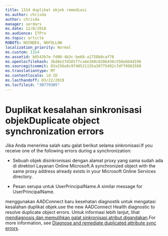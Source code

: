 ```yaml
---
title: 1314 duplikat objek remediasi
ms.author: chrisda
author: chrisda
manager: serdars
ms.date: 12/8/2018
ms.audience: ITPro
ms.topic: article
ROBOTS: NOINDEX, NOFOLLOW
localization_priority: Normal
ms.custom: 1314
ms.assetid: b8543b7e-fd00-4b3c-be68-a1758b8caf78
ms.openlocfilehash: 3bd8e27d101f7ca4e260c8206436c558ebb4d196
ms.sourcegitcommit: 03a156a9c9740521155a30775492c7dff0982588
ms.translationtype: MT
ms.contentlocale: id-ID
ms.lasthandoff: 03/22/2019
ms.locfileid: "30779305"
---
```

# <a name="duplicate-object-synchronization-errors"></a><span data-ttu-id="c0aae-102">Duplikat kesalahan sinkronisasi objek</span><span class="sxs-lookup"><span data-stu-id="c0aae-102">Duplicate object synchronization errors</span></span>

<span data-ttu-id="c0aae-103">Jika Anda menerima salah satu galat berikut selama sinkronisasi:</span><span class="sxs-lookup"><span data-stu-id="c0aae-103">If you receive one of the following errors during a synchronization:</span></span>
  
- <span data-ttu-id="c0aae-104">Sebuah objek disinkronisasi dengan alamat proxy yang sama sudah ada di direktori Layanan Online Microsoft.</span><span class="sxs-lookup"><span data-stu-id="c0aae-104">A synchronized object with the same proxy address already exists in your Microsoft Online Services directory.</span></span>
    
- <span data-ttu-id="c0aae-105">Pesan serupa untuk UserPrincipalName.</span><span class="sxs-lookup"><span data-stu-id="c0aae-105">A similar message for UserPrincipalName.</span></span>
    
<span data-ttu-id="c0aae-106">menggunakan AADConnect baru kesehatan diagnostik untuk mengatasi kesalahan duplikat objek.</span><span class="sxs-lookup"><span data-stu-id="c0aae-106">use the new AADConnect Health diagnostic to resolve duplicate object errors.</span></span> <span data-ttu-id="c0aae-107">Untuk informasi lebih lanjut, lihat [mendiagnosis dan memulihkan galat sinkronisasi atribut digandakan](https://docs.microsoft.com/azure/active-directory/hybrid/how-to-connect-health-diagnose-sync-errors).</span><span class="sxs-lookup"><span data-stu-id="c0aae-107">For more information, see [Diagnose and remediate duplicated attribute sync errors](https://docs.microsoft.com/azure/active-directory/hybrid/how-to-connect-health-diagnose-sync-errors).</span></span>
  

